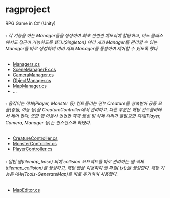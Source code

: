 # ragproject
RPG Game in C# (Unity)

###### :white_small_square: 각 기능을 하는 Manager들을 생성하여 최초 한번만 메모리에 할당하고, 어느 클래스에서도 접근이 가능하도록 했다.(Singleton) 여러 개의 Manager를 관리할 수 있는 Manager를 따로 생성하여 여러 개의 Manager를 통합하여 제어할 수 있도록 했다.
 -   [Managers.cs](Assets/Scripts/Managers/Managers.cs)
 -   [SceneManagerEx.cs](Assets/Scripts/Managers/Core/SceneManagerEx.cs)
 -   [CameraManager.cs](Assets/Scripts/Managers/Contents/CameraManager.cs)
 -   [ObjectManager.cs](Assets/Scripts/Controllers/ObjectManager.cs)
 -   [MapManager.cs](Assets/Scripts/Managers/Contents/MapManager.cs)
 -   …


###### :white_small_square: 움직이는 객체(Player, Monster 등) 컨트롤러는 전부 Creature를 상속받아 공통 모듈(충돌, 이동 등)을 CreatureController에서 관리하고, 다른 부분은 해당 컨트롤러에서 제어 한다. 또한 맵 이동시 빈번한 객체 생성 및 삭제 처리가 불필요한 객체(Player, Camera, Manager 등)는 인스턴스화 하였다.
-   [CreatureController.cs](Assets/Scripts/Controllers/CreatureController.cs)
-   [MonsterController.cs](Assets/Scripts/Controllers/MonsterController.cs)
-   [PlayerController.cs](Assets/Scripts/Controllers/PlayController.cs)


###### :white_small_square: 일반 맵(tilemap_base) 외에 collision 오브젝트를 따로 관리하는 맵 객체(tilemap_collision)를 생성하고, 해당 맵을 이용하여 맵 파일(.txt)을 생성한다. 해당 기능은 메뉴(Tools-GenerateMap)를 따로 추가하여 사용했다.
-   [MapEditor.cs](Assets/Editor/MapEditor.cs)
